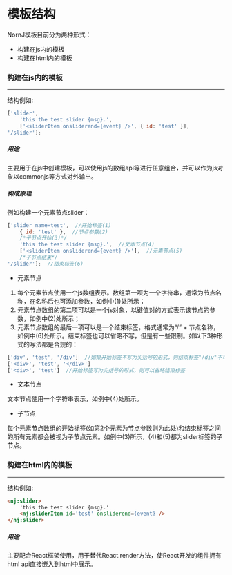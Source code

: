 # 模板结构

NornJ模板目前分为两种形式：
* 构建在js内的模板
* 构建在html内的模板

### 构建在js内的模板
* * *

结构例如:
```js
['slider',
    'this the test slider {msg}.',
    ['<sliderItem onsliderend={event} />', { id: 'test' }],
'/slider'];
```

##### 用途

主要用于在js中创建模板，可以使用js的数组api等进行任意组合，并可以作为js对象以commonjs等方式对外输出。

##### 构成原理
例如构建一个元素节点slider：

```js
['slider name=test',  //开始标签(1)
    { id: 'test' },  //节点参数(2)
    /*子节点开始(3)*/
    'this the test slider {msg}.',  //文本节点(4)
    ['<sliderItem onsliderend={event} />'],  //元素节点(5)
    /*子节点结束*/
'/slider'];  //结束标签(6)
```
* 元素节点

1. 每个元素节点使用一个js数组表示。数组第一项为一个字符串，通常为节点名称，在名称后也可添加参数，如例中(1)处所示；
2. 元素节点数组的第二项可以是一个js对象，以键值对的方式表示该节点的参数，如例中(2)处所示；
3. 元素节点数组的最后一项可以是一个结束标签，格式通常为“/” + 节点名称，如例中(6)处所示。结束标签也可以省略不写，但是有一些限制。如以下3种形式的写法都是合规的：
```js
['div', 'test', '/div']  //如果开始标签不写为尖括号的形式，则结束标签"/div"不可省略
['<div>', 'test', '</div>']
['<div>', 'test']  //开始标签写为尖括号的形式，则可以省略结束标签
```

* 文本节点

文本节点使用一个字符串表示，如例中(4)处所示。

* 子节点

每个元素节点数组的开始标签(如第2个元素为节点参数则为此处)和结束标签之间的所有元素都会被视为子节点元素。如例中(3)所示，(4)和(5)都为slider标签的子节点。

### 构建在html内的模板
* * *

结构例如:
```html
<nj:slider>
    'this the test slider {msg}.'
    <nj:sliderItem id='test' onsliderend={event} />
</nj:slider>
```

##### 用途

主要配合React框架使用，用于替代React.render方法，使React开发的组件拥有html api直接嵌入到html中展示。
